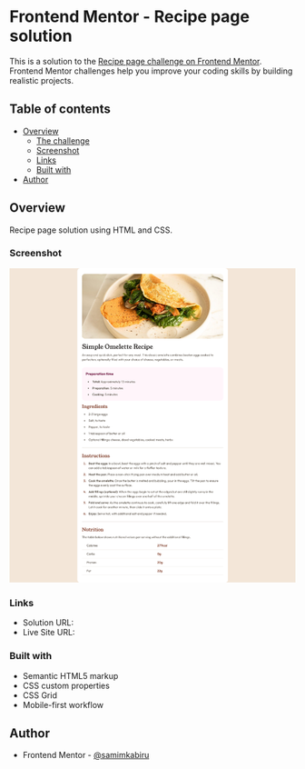 # Frontend Mentor - Recipe page solution

This is a solution to the [Recipe page challenge on Frontend Mentor](https://www.frontendmentor.io/challenges/recipe-page-KiTsR8QQKm). Frontend Mentor challenges help you improve your coding skills by building realistic projects.

## Table of contents

- [Overview](#overview)
  - [The challenge](#the-challenge)
  - [Screenshot](#screenshot)
  - [Links](#links)
  - [Built with](#built-with)
- [Author](#author)

## Overview

Recipe page solution using HTML and CSS.

### Screenshot

![](images/Screenshot.png)

### Links

- Solution URL: [](https://github.com/samimkabiru/Recipe.git)
- Live Site URL: [](recipe-seven-pi.vercel.app)

### Built with

- Semantic HTML5 markup
- CSS custom properties
- CSS Grid
- Mobile-first workflow

## Author

- Frontend Mentor - [@samimkabiru](https://www.frontendmentor.io/profile/samimkabiru)
